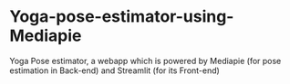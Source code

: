 # Yoga-pose-estimator-using-Mediapie
Yoga Pose estimator, a webapp which is powered by Mediapie (for pose estimation in Back-end) and Streamlit (for its Front-end) 
